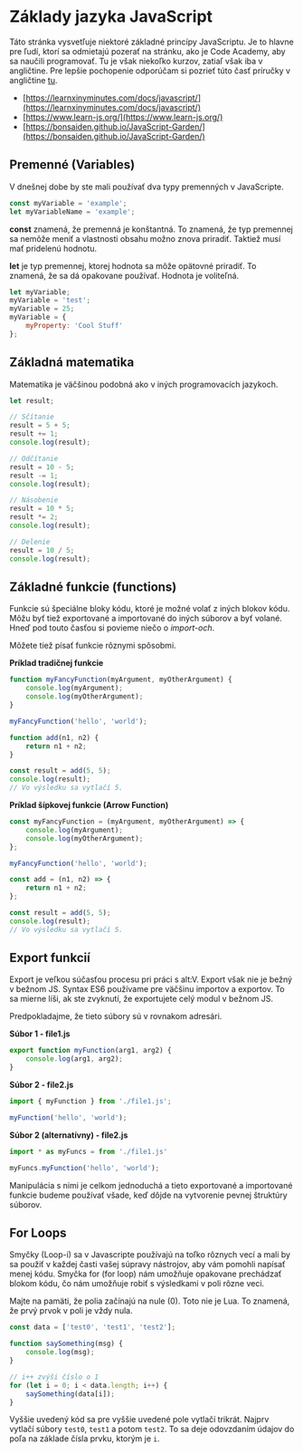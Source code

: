 # Základy jazyka JavaScript

Táto stránka vysvetľuje niektoré základné princípy JavaScriptu. Je to hlavne pre ľudí, ktorí sa odmietajú pozerať na stránku, ako je Code Academy, aby sa naučili programovať. Tu je však niekoľko kurzov, zatiaľ však iba v angličtine. Pre lepšie pochopenie odporúčam si pozrieť túto časť príručky v angličtine [tu](../../en/introduction/2_javascript_primer.html).

-   [https://learnxinyminutes.com/docs/javascript/](https://learnxinyminutes.com/docs/javascript/)
-   [https://www.learn-js.org/](https://www.learn-js.org/)
-   [https://bonsaiden.github.io/JavaScript-Garden/](https://bonsaiden.github.io/JavaScript-Garden/)

## Premenné (Variables)

V dnešnej dobe by ste mali používať dva typy premenných v JavaScripte.

```js
const myVariable = 'example';
let myVariableName = 'example';
```

**const** znamená, že premenná je konštantná. To znamená, že typ premennej sa nemôže meniť a vlastnosti obsahu možno znova priradiť. Taktiež musí mať pridelenú hodnotu.

**let** je typ premennej, ktorej hodnota sa môže opätovné priradiť. To znamená, že sa dá opakovane používať. Hodnota je voliteľná.


```js
let myVariable;
myVariable = 'test';
myVariable = 25;
myVariable = {
    myProperty: 'Cool Stuff'
};
```

## Základná matematika

Matematika je väčšinou podobná ako v iných programovacích jazykoch.

```js
let result;

// Sčítanie
result = 5 + 5;
result += 1;
console.log(result);

// Odčítanie
result = 10 - 5;
result -= 1;
console.log(result);

// Násobenie
result = 10 * 5;
result *= 2;
console.log(result);

// Delenie
result = 10 / 5;
console.log(result);
```

## Základné funkcie (functions)

Funkcie sú špeciálne bloky kódu, ktoré je možné volať z iných blokov kódu. Môžu byť tiež exportované a importované do iných súborov a byť volané. Hneď pod touto časťou si povieme niečo o *import-och*.

Môžete tiež písať funkcie rôznymi spôsobmi.

**Príklad tradičnej funkcie**

```js
function myFancyFunction(myArgument, myOtherArgument) {
    console.log(myArgument);
    console.log(myOtherArgument);
}

myFancyFunction('hello', 'world');

function add(n1, n2) {
    return n1 + n2;
}

const result = add(5, 5);
console.log(result);
// Vo výsledku sa vytlačí 5.
```

**Príklad šípkovej funkcie (Arrow Function)**

```js
const myFancyFunction = (myArgument, myOtherArgument) => {
    console.log(myArgument);
    console.log(myOtherArgument);
};

myFancyFunction('hello', 'world');

const add = (n1, n2) => {
    return n1 + n2;
};

const result = add(5, 5);
console.log(result);
// Vo výsledku sa vytlačí 5.
```

## Export funkcií

Export je veľkou súčasťou procesu pri práci s alt:V. Export však nie je bežný v bežnom JS. Syntax ES6 používame pre väčšinu importov a exportov. To sa mierne líši, ak ste zvyknutí, že exportujete celý modul v bežnom JS.

Predpokladajme, že tieto súbory sú v rovnakom adresári.

**Súbor 1 - file1.js**

```js
export function myFunction(arg1, arg2) {
    console.log(arg1, arg2);
}
```

**Súbor 2 - file2.js**

```js
import { myFunction } from './file1.js';

myFunction('hello', 'world');
```

**Súbor 2 (alternatívny) - file2.js**

```js
import * as myFuncs = from './file1.js'

myFuncs.myFunction('hello', 'world');
```

Manipulácia s nimi je celkom jednoduchá a tieto exportované a importované funkcie budeme používať všade, keď dôjde na vytvorenie pevnej štruktúry súborov.

## For Loops

Smyčky (Loop-i) sa v Javascripte používajú na toľko rôznych vecí a mali by sa použiť v každej časti vašej súpravy nástrojov, aby vám pomohli napísať menej kódu. Smyčka for (for loop) nám umožňuje opakovane prechádzať blokom kódu, čo nám umožňuje robiť s výsledkami v poli rôzne veci.

Majte na pamäti, že polia začínajú na nule (0). Toto nie je Lua. To znamená, že prvý prvok v poli je vždy nula.

```js
const data = ['test0', 'test1', 'test2'];

function saySomething(msg) {
    console.log(msg);
}

// i++ zvýši číslo o 1
for (let i = 0; i < data.length; i++) {
    saySomething(data[i]);
}
```

Vyššie uvedený kód sa pre vyššie uvedené pole vytlačí trikrát. Najprv vytlačí súbory `test0`, `test1` a potom `test2`. To sa deje odovzdaním údajov do poľa na základe čísla prvku, ktorým je `i`.

